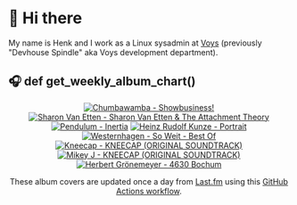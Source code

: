 # 👋 Hi there

My name is Henk and I work as a Linux sysadmin at <a href="https://www.voys.co/about/">Voys</a> (previously "Devhouse Spindle" aka Voys development department).

## 🎧 def get_weekly_album_chart()
<!-- lastfm -->
<p align="center"><a href="https://www.last.fm/music/Chumbawamba/Showbusiness!"><img src="https://lastfm.freetls.fastly.net/i/u/64s/7902d9aa909549cbb742001caf21b42a.jpg" title="Chumbawamba - Showbusiness!"></a> <a href="https://www.last.fm/music/Sharon+Van+Etten/Sharon+Van+Etten+&+The+Attachment+Theory"><img src="https://lastfm.freetls.fastly.net/i/u/64s/2ac4d90d3fd348668db2fa5ee0fb2e2f.jpg" title="Sharon Van Etten - Sharon Van Etten & The Attachment Theory"></a> <a href="https://www.last.fm/music/Pendulum/Inertia"><img src="https://lastfm.freetls.fastly.net/i/u/64s/3afb71cfdec204ba4ec07cfd839d8d2f.jpg" title="Pendulum - Inertia"></a> <a href="https://www.last.fm/music/Heinz+Rudolf+Kunze/Portrait"><img src="https://lastfm.freetls.fastly.net/i/u/64s/1f24f0017a5232a7d27ab823a5ed03fe.jpg" title="Heinz Rudolf Kunze - Portrait"></a> <a href="https://www.last.fm/music/+noredirect/Westernhagen/So+Weit+-+Best+Of"><img src="https://lastfm.freetls.fastly.net/i/u/64s/7bd8cffc90fa663b2bfc97677dfce02e.jpg" title="Westernhagen - So Weit - Best Of"></a> <a href="https://www.last.fm/music/Kneecap/KNEECAP+(ORIGINAL+SOUNDTRACK)"><img src="https://lastfm.freetls.fastly.net/i/u/64s/4f33a111ca0faf3077d3aad82310e9de.jpg" title="Kneecap - KNEECAP (ORIGINAL SOUNDTRACK)"></a> <a href="https://www.last.fm/music/Mikey+J/KNEECAP+(ORIGINAL+SOUNDTRACK)"><img src="https://lastfm.freetls.fastly.net/i/u/64s/b371ad02d7ca3739851670b6860e39a2.jpg" title="Mikey J - KNEECAP (ORIGINAL SOUNDTRACK)"></a> <a href="https://www.last.fm/music/Herbert+Gr%C3%B6nemeyer/4630+Bochum"><img src="https://lastfm.freetls.fastly.net/i/u/64s/a5375d565f5aeec471858520ac253970.jpg" title="Herbert Grönemeyer - 4630 Bochum"></a> </p>

<p align="center">These album covers are updated once a day from <a href="https://www.last.fm/user/hbokh">Last.fm</a> using this <a href="https://github.com/marketplace/actions/lastfm-to-markdown">GitHub Actions workflow</a>.</p>
